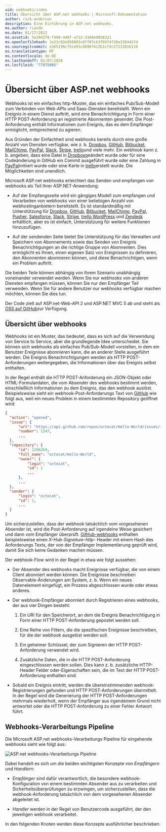 ```yaml
---
uid: webhooks/index
title: Übersicht über ASP.net webhooks | Microsoft-Dokumentation
author: rick-anderson
description: Eine Einführung in ASP.net webhooks.
ms.author: riande
ms.date: 01/17/2012
ms.assetid: 5e2843f0-f499-448f-a712-33d4e9858321
ms.openlocfilehash: 1e21c92e950893c0ff87c63f03f4710a158441fd
ms.sourcegitcommit: e365196c75ce93cd8967412b1cfdc27121816110
ms.translationtype: MT
ms.contentlocale: de-DE
ms.lasthandoff: 02/07/2020
ms.locfileid: "77075085"
---
```

# <a name="aspnet-webhooks-overview"></a>Übersicht über ASP.net webhooks

Webhooks ist ein einfaches http-Muster, das ein einfaches Pub/Sub-Modell zum Verbinden von Web-APIs und Saas-Diensten bereitstellt. Wenn ein Ereignis in einem Dienst auftritt, wird eine Benachrichtigung in Form einer HTTP POST-Anforderung an registrierte Abonnenten gesendet. Die Post-Anforderung enthält Informationen zum Ereignis, das es dem Empfänger ermöglicht, entsprechend zu agieren.

Aus Gründen der Einfachheit sind webhooks bereits durch eine große Anzahl von Diensten verfügbar, wie z. b. [Dropbox](http://dropbox.com/), [GitHub](https://www.github.com/), [Bitbucket](https://bitbucket.org/), [MailChimp](http://www.mailchimp.com/), [PayPal](http://www.paypal.com/), [Slack](http://www.slack.com), [Stripe](http://www.stripe.com), [trello](http://www.trello.com/)und viele mehr. Ein webhook kann z. b. angeben, dass eine Datei in [Dropbox](http://dropbox.com/)geändert wurde oder für eine Codeänderung in GitHub ein Commit ausgeführt wurde oder eine Zahlung in [PayPal](http://www.paypal.com/)initiiert wurde oder eine Karte in [trello](http://www.trello.com/)erstellt wurde. Die Möglichkeiten sind unendlich.

Microsoft ASP.net webhooks erleichtert das Senden und empfangen von webhooks als Teil Ihrer ASP.NET-Anwendung:

* Auf der Empfangsseite wird ein gängiges Modell zum empfangen und Verarbeiten von webhooks von einer beliebigen Anzahl von webhostinganbietern bereitstellt. Es ist standardmäßig mit Unterstützung für [Dropbox](http://dropbox.com/), [GitHub](https://www.github.com/), [Bitbucket](https://bitbucket.org/), [MailChimp](http://www.mailchimp.com/), [PayPal](http://www.paypal.com/), [Pusher](http://www.pusher.com), [Salesforce](http://www.salesforce.com), [Slack](http://www.slack.com), [Stripe](http://www.stripe.com), [trello](http://www.trello.com/),[WordPress](http://www.wordpress.com) und [Zendesk](https://www.zendesk.com/) erhältlich, aber es ist einfach, Unterstützung für weitere Funktionen hinzuzufügen.

* Auf der sendenden Seite bietet Sie Unterstützung für das Verwalten und Speichern von Abonnements sowie das Senden von Ereignis Benachrichtigungen an die richtige Gruppe von Abonnenten. Dies ermöglicht es Ihnen, einen eigenen Satz von Ereignissen zu definieren, den Abonnenten abonnieren können, und diese Benachrichtigen, wenn ein Problem auftritt.

Die beiden Teile können abhängig von Ihrem Szenario unabhängig voneinander verwendet werden. Wenn Sie nur webhooks von anderen Diensten empfangen müssen, können Sie nur den Empfänger Teil verwenden. Wenn Sie für andere Benutzer nur webhooks verfügbar machen möchten, können Sie dies tun.

Der Code zielt auf ASP.net-Web-API 2 und ASP.NET MVC 5 ab und steht als [OSS auf GitHub](https://github.com/aspnet/WebHooks)zur Verfügung.

## <a name="webhooks-overview"></a>Übersicht über webhooks

Webhooks ist ein Muster, das bedeutet, dass es sich auf die Verwendung von Service to Service, aber die grundlegende Idee unterscheidet. Sie können sich webhooks als einfaches Pub/Sub-Modell vorstellen, in dem ein Benutzer Ereignisse abonnieren kann, die an anderer Stelle ausgeführt werden. Die Ereignis Benachrichtigungen werden als HTTP POST-Anforderungen weitergegeben, die Informationen über das Ereignis selbst enthalten.

In der Regel enthält die HTTP POST-Anforderung ein JSON-Objekt oder HTML-Formulardaten, die vom Absender des webhooks bestimmt werden, einschließlich Informationen zu dem Ereignis, das den webhook auslöst. Beispielsweise sieht ein webhook-Post-Anforderungs Text von [GitHub](https://www.github.com/) wie folgt aus, weil ein neues Problem in einem bestimmten Repository geöffnet wird:

```json
{
  "action": "opened",
  "issue": {
      "url": "https://api.github.com/repos/octocat/Hello-World/issues/1347",
      "number": 1347,
      ...
  },
  "repository": {
      "id": 1296269,
      "full_name": "octocat/Hello-World",
      "owner": {
          "login": "octocat",
          "id": 1
          ...
      },
      ...
  },
  "sender": {
      "login": "octocat",
      "id": 1,
      ...
  }
}
```

Um sicherzustellen, dass der webhook tatsächlich vom vorgesehenen Absender ist, wird die Post-Anforderung auf irgendeine Weise gesichert und dann vom Empfänger überprüft. [GitHub-webhooks](https://developer.github.com/webhooks/) enthalten beispielsweise einen *X-Hub-Signature-http-* Header mit einem Hash des Anforderungs Texts, der von der Empfänger Implementierung geprüft wird, damit Sie sich keine Gedanken machen müssen.

Der webhook-Flow wird in der Regel in etwa wie folgt aussehen:

* Der Absender des webhooks macht Ereignisse verfügbar, die von einem Client abonniert werden können. Die Ereignisse beschreiben Observable-Änderungen am System, z. b. Wenn ein neues Datenelement eingefügt, ein Prozess abgeschlossen wurde oder etwas anderes.

* Der webhook-Empfänger abonniert durch Registrieren eines webhooks, der aus vier Dingen besteht:

     1. Ein URI für den Speicherort, an dem die Ereignis Benachrichtigung in Form einer HTTP POST-Anforderung gepostet werden soll.

     2. Eine Reihe von Filtern, die die spezifischen Ereignisse beschreiben, für die der webhook ausgelöst werden soll.

     3. Ein geheimer Schlüssel, der zum Signieren der HTTP POST-Anforderung verwendet wird.

     4. Zusätzliche Daten, die in die HTTP POST-Anforderung eingeschlossen werden sollen. Dies kann z. b. zusätzliche HTTP-Header Felder oder-Eigenschaften sein, die im Text der HTTP POST-Anforderung enthalten sind.

* Sobald ein Ereignis eintritt, werden die übereinstimmenden webhook-Registrierungen gefunden und HTTP POST-Anforderungen übermittelt. In der Regel wird die Generierung der HTTP POST-Anforderungen mehrmals wiederholt, wenn der Empfänger aus irgendeinem Grund nicht antwortet oder die HTTP POST-Anforderung zu einer Fehler Antwort führt.

## <a name="webhooks-processing-pipeline"></a>Webhooks-Verarbeitungs Pipeline

Die Microsoft ASP.net webhooks-Verarbeitungs Pipeline für eingehende webhooks sieht wie folgt aus:

![ASP.net webhooks-Verarbeitungs Pipeline](_static/WebHookReceivers.png)

Dabei handelt es sich um die beiden wichtigsten Konzepte von *Empfängern* und *Handlern*:

* *Empfänger* sind dafür verantwortlich, die besondere webhook-Konfiguration von einem bestimmten Absender aus zu verarbeiten und Sicherheitsüberprüfungen zu erzwingen, um sicherzustellen, dass die webhook-Anforderung tatsächlich von dem vorgesehenen Absender abgeleitet ist.

* *Handler* werden in der Regel von Benutzercode ausgeführt, der den jeweiligen webhook verarbeitet.

In den folgenden Knoten werden diese Konzepte ausführlicher beschrieben.
